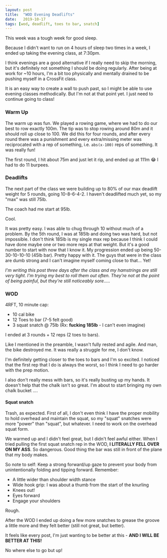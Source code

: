 ```yaml
---
layout: post
title:  "WOD Evening Deadlifts"
date:   2019-10-17
tags: [wod, deadlift, toes to bar, snatch]
---
```


This week was a tough week for good sleep.

Because I didn't want to run on 4 hours of sleep two times in a week, I ended
up taking the evening class, at 7:30pm.

I think evenings are a good alternative if I really need to skip the morning,
but it's definitely not something I should be doing regularly. After being at
work for ~10 hours, I'm a bit too physically and mentally drained to be pushing
myself in a CrossFit class.

It is an easy way to create a wall to push past, so I might be able to use
evening classes methodically. But I'm not at that point yet. I just need to
continue going to class!

<!--more-->

### Warm Up

The warm up was fun. We played a rowing game, where we had to do our best to
row exactly 100m. The tip was to stop rowing around 80m and it should roll up
close to 100. We did this for four rounds, and after every round there was a
punishment and every extra/missing meter was reciprocated with a rep of
something, i.e. `abs(x-100)` reps of something. It was really fun!

The first round, I hit about 75m and just let it rip, and ended up at 111m
:joy: I had to do 11 burpees.


### Deadlifts

The next part of the class we were building up to 80% of our max deadlift
weight for 5 rounds, going 10-8-6-4-2. I haven't deadlifted much yet, so my
"max" was still 75lb.

The coach had me start at 95lb.

Cool.

It was pretty easy. I was able to chug through 10 without much of a problem. By
the 5th round, I was at 185lb and doing two was hard, but not impossible. I
don't think 185lb is my single max rep because I think I could have done maybe
one or two more reps at that weight. But it's a good number to start with now
that I know it. My progression ended up being 50-30-10-10-10 (45lb bar).
Pretty happy with it. The guys that were in the class are dumb strong and I
can't imagine myself coming close to that... Yet!

_I'm writing this post three days after the class and my hamstrings are still
very tight. I'm trying my best to roll them out often. They're not at the point
of being painful, but they're still noticeably sore....._


### WOD

4RFT, 10 minute cap:
- 10 cal bike
- 12 Toes to bar (7-5 felt good)
- 3 squat snatch @ 75lb (Rx: **fucking 185lb** - I can't even imagine)

I ended at 3 rounds + 12 reps (2 toes to bars).

Like I mentioned in the preamble, I wasn't fully rested and agile. And man, the
bike destroyed me. It was really a struggle for me, I don't know.

I'm definitely getting closer to the toes to bars and I'm so excited. I noticed
that the first rep that I do is always the worst, so I think I need to go
harder with the prep motion.

I also don't really mess with bars, so it's really busting up my hands. It
doesn't help that the chalk isn't so great. I'm about to start bringing my own
chalk bucket ....

#### Squat snatch

Trash, as expected. First of all, I don't even think I have the proper mobility
to hold overhead and maintain the squat, so my "squat" snatches were more
"power" than "squat", but whatever. I need to work on the overhead squat
form.

We warmed up and I didn't feel great, but I didn't feel awful either. When I
tried pulling the first squat snatch rep in the WOD, **I LITERALLY FELL OVER ON
MY ASS**. So dangerous. Good thing the bar was still in front of the plane that
my body makes.

So note to self: Keep a strong forward/up gaze to prevent your body from
unintentionally folding and tipping forward. Remember:

- A little wider than shoulder width stance
- Wide hook grip: I was about a thumb from the start of the knurling
- Knees out!
- Eyes forward
- Engage your shoulders

Rough.

After the WOD I ended up doing a few more snatches to grease the groove a
little more and they felt better (still not great, but better).

It feels like every post, I'm just wanting to be better at this - **AND I WILL
BE BETTER AT THIS!**

No where else to go but up!

